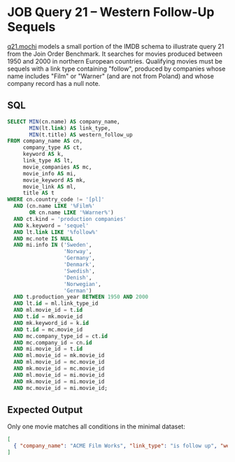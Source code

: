 # JOB Query 21 – Western Follow-Up Sequels

[q21.mochi](./q21.mochi) models a small portion of the IMDB schema to illustrate query 21 from the Join Order Benchmark. It searches for movies produced between 1950 and 2000 in northern European countries. Qualifying movies must be sequels with a link type containing "follow", produced by companies whose name includes "Film" or "Warner" (and are not from Poland) and whose company record has a null note.

## SQL
```sql
SELECT MIN(cn.name) AS company_name,
       MIN(lt.link) AS link_type,
       MIN(t.title) AS western_follow_up
FROM company_name AS cn,
     company_type AS ct,
     keyword AS k,
     link_type AS lt,
     movie_companies AS mc,
     movie_info AS mi,
     movie_keyword AS mk,
     movie_link AS ml,
     title AS t
WHERE cn.country_code != '[pl]'
  AND (cn.name LIKE '%Film%'
       OR cn.name LIKE '%Warner%')
  AND ct.kind = 'production companies'
  AND k.keyword = 'sequel'
  AND lt.link LIKE '%follow%'
  AND mc.note IS NULL
  AND mi.info IN ('Sweden',
                  'Norway',
                  'Germany',
                  'Denmark',
                  'Swedish',
                  'Denish',
                  'Norwegian',
                  'German')
  AND t.production_year BETWEEN 1950 AND 2000
  AND lt.id = ml.link_type_id
  AND ml.movie_id = t.id
  AND t.id = mk.movie_id
  AND mk.keyword_id = k.id
  AND t.id = mc.movie_id
  AND mc.company_type_id = ct.id
  AND mc.company_id = cn.id
  AND mi.movie_id = t.id
  AND ml.movie_id = mk.movie_id
  AND ml.movie_id = mc.movie_id
  AND mk.movie_id = mc.movie_id
  AND ml.movie_id = mi.movie_id
  AND mk.movie_id = mi.movie_id
  AND mc.movie_id = mi.movie_id;
```

## Expected Output
Only one movie matches all conditions in the minimal dataset:
```json
[
  { "company_name": "ACME Film Works", "link_type": "is follow up", "western_follow_up": "Western Return" }
]
```

